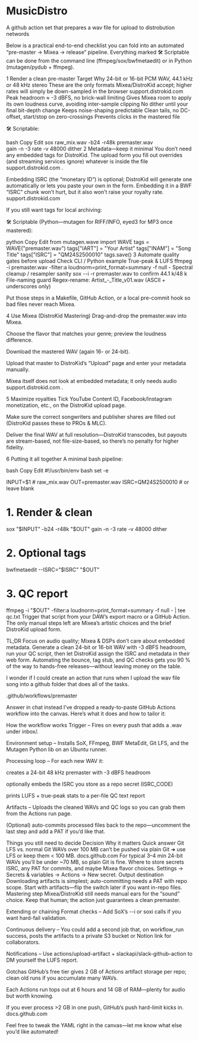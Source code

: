 # MusicDistro
A github action set that prepares a wav file for upload to distrobution networds


Below is a practical end-to-end checklist you can fold into an automated “pre-master → Mixea → release” pipeline. Everything marked 🛠 Scriptable can be done from the command line (ffmpeg/sox/bwfmetaedit) or in Python (mutagen/pydub + ffmpeg).

1 Render a clean pre-master
Target	Why
24-bit or 16-bit PCM WAV, 44.1 kHz or 48 kHz stereo	These are the only formats Mixea/DistroKid accept; higher rates will simply be down-sampled in the browser 
support.distrokid.com
Peak headroom ≈ -3 dBFS, no brick-wall limiting	Gives Mixea room to apply its own loudness curve, avoiding inter-sample clipping
No dither until your final bit-depth change	Keeps noise-shaping predictable
Clean tails, no DC-offset, start/stop on zero-crossings	Prevents clicks in the mastered file

🛠 Scriptable:

bash
Copy
Edit
sox raw_mix.wav -b24 -r48k premaster.wav \
    gain -n -3 rate -v 48000 dither
2 Metadata—keep it minimal
You don’t need any embedded tags for DistroKid. The upload form you fill out overrides (and streaming services ignore) whatever is inside the file 
support.distrokid.com
.

Embedding ISRC (the “monetary ID”) is optional; DistroKid will generate one automatically or lets you paste your own in the form. Embedding it in a BWF “ISRC” chunk won’t hurt, but it also won’t raise your royalty rate. 
support.distrokid.com

If you still want tags for local archiving:

🛠 Scriptable (Python—mutagen for RIFF/INFO, eyed3 for MP3 once mastered):

python
Copy
Edit
from mutagen.wave import WAVE
tags = WAVE("premaster.wav")
tags["IART"] = "Your Artist"
tags["INAM"] = "Song Title"
tags["ISRC"] = "QM24S2500010"
tags.save()
3 Automate quality gates before upload
Check	CLI / Python example
True-peak & LUFS	ffmpeg -i premaster.wav -filter:a loudnorm=print_format=summary -f null -
Spectral cleanup / resampler sanity	sox --i -r premaster.wav to confirm 44.1 k/48 k
File-naming guard	Regex-rename: Artist_-_Title_v01.wav (ASCII + underscores only)

Put those steps in a Makefile, GitHub Action, or a local pre-commit hook so bad files never reach Mixea.

4 Use Mixea (DistroKid Mastering)
Drag-and-drop the premaster.wav into Mixea.

Choose the flavor that matches your genre; preview the loudness difference.

Download the mastered WAV (again 16- or 24-bit).

Upload that master to DistroKid’s “Upload” page and enter your metadata manually.

Mixea itself does not look at embedded metadata; it only needs audio 
support.distrokid.com
.

5 Maximize royalties
Tick YouTube Content ID, Facebook/Instagram monetization, etc., on the DistroKid upload page.

Make sure the correct songwriters and publisher shares are filled out (DistroKid passes these to PROs & MLC).

Deliver the final WAV at full resolution—DistroKid transcodes, but payouts are stream-based, not file-size-based, so there’s no penalty for higher fidelity.

6 Putting it all together
A minimal bash pipeline:

bash
Copy
Edit
#!/usr/bin/env bash
set -e

INPUT=$1                # raw_mix.wav
OUT=premaster.wav
ISRC=QM24S2500010       # or leave blank

# 1. Render & clean
sox "$INPUT" -b24 -r48k "$OUT" gain -n -3 rate -v 48000 dither

# 2. Optional tags
bwfmetaedit --ISRC="$ISRC" "$OUT"

# 3. QC report
ffmpeg -i "$OUT" -filter:a loudnorm=print_format=summary -f null - | tee qc.txt
Trigger that script from your DAW’s export macro or a GitHub Action. The only manual steps left are Mixea’s artistic choices and the brief DistroKid upload form.

TL;DR
Focus on audio quality; Mixea & DSPs don’t care about embedded metadata.
Generate a clean 24-bit or 16-bit WAV with -3 dBFS headroom, run your QC script, then let DistroKid assign the ISRC and metadata in their web form. Automating the bounce, tag stub, and QC checks gets you 90 % of the way to hands-free releases—without leaving money on the table.

I wonder if I could create an action that runs when I upload the wav file song into a github folder that does all of the tasks.


.github/workflows/premaster

Answer in chat instead
I’ve dropped a ready-to-paste GitHub Actions workflow into the canvas. Here’s what it does and how to tailor it:

How the workflow works
Trigger – Fires on every push that adds a .wav under inbox/.

Environment setup – Installs SoX, FFmpeg, BWF MetaEdit, Git LFS, and the Mutagen Python lib on an Ubuntu runner.

Processing loop – For each new WAV it:

creates a 24-bit 48 kHz premaster with -3 dBFS headroom

optionally embeds the ISRC you store as a repo secret (ISRC_CODE)

prints LUFS + true-peak stats to a per-file QC text report

Artifacts – Uploads the cleaned WAVs and QC logs so you can grab them from the Actions run page.

(Optional) auto-commits processed files back to the repo—uncomment the last step and add a PAT if you’d like that.

Things you still need to decide
Decision	Why it matters	Quick answer
Git LFS vs. normal Git	WAVs over 100 MB can’t be pushed via plain Git ➜ use LFS or keep them < 100 MB. 
docs.github.com
For typical 3–4 min 24-bit WAVs you’ll be under ~70 MB, so plain Git is fine.
Where to store secrets	ISRC, any PAT for commits, and maybe Mixea flavor choices.	Settings → Secrets & variables → Actions → New secret.
Output destination	Downloading artifacts is simplest; auto-committing needs a PAT with repo scope.	Start with artifacts—flip the switch later if you want in-repo files.
Mastering step	Mixea/DistroKid still needs manual ears for the “sound” choice.	Keep that human; the action just guarantees a clean premaster.

Extending or chaining
Format checks – Add SoX’s --i or soxi calls if you want hard-fail validation.

Continuous delivery – You could add a second job that, on workflow_run success, posts the artifacts to a private S3 bucket or Notion link for collaborators.

Notifications – Use actions/upload-artifact + slackapi/slack-github-action to DM yourself the LUFS report.

Gotchas
GitHub’s free tier gives 2 GB of Actions artifact storage per repo; clean old runs if you accumulate many WAVs.

Each Actions run tops out at 6 hours and 14 GB of RAM—plenty for audio but worth knowing.

If you ever process >2 GB in one push, GitHub’s push hard-limit kicks in. 
docs.github.com

Feel free to tweak the YAML right in the canvas—let me know what else you’d like automated!
